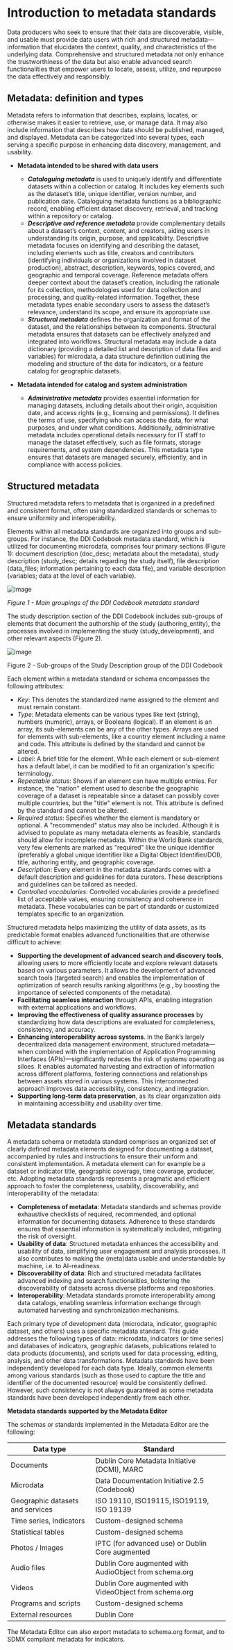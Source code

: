 # Introduction to metadata standards

Data producers who seek to ensure that their data are discoverable, visible, and usable must provide data users with rich and structured metadata—information that elucidates the context, quality, and characteristics of the underlying data. Comprehensive and structured metadata not only enhance the trustworthiness of the data but also enable advanced search functionalities that empower users to locate, assess, utilize, and repurpose the data effectively and responsibly. 

## Metadata: definition and types

Metadata refers to information that describes, explains, locates, or otherwise makes it easier to retrieve, use, or manage data.  It may also include information that describes how data should be published, managed, and displayed. Metadata can be categorized into several types, each serving a specific purpose in enhancing data discovery, management, and usability.

- **Metadata intended to be shared with data users**
   - ***Cataloguing metadata*** is used to uniquely identify and differentiate datasets within a collection or catalog. It includes key elements such as the dataset’s title, unique identifier, version number, and publication date. Cataloguing metadata functions as a bibliographic record, enabling efficient dataset discovery, retrieval, and tracking within a repository or catalog.
   - ***Descriptive and reference metadata*** provide complementary details about a dataset’s context, content, and creators, aiding users in understanding its origin, purpose, and applicability. Descriptive metadata focuses on identifying and describing the dataset, including elements such as title, creators and contributors (identifying individuals or organizations involved in dataset production), abstract, description, keywords, topics covered, and geographic and temporal coverage. Reference metadata offers deeper context about the dataset’s creation, including the rationale for its collection, methodologies used for data collection and processing, and quality-related information. Together, these metadata types enable secondary users to assess the dataset’s relevance, understand its scope, and ensure its appropriate use.
   - ***Structural metadata*** defines the organization and format of the dataset, and the relationships between its components. Structural metadata ensures that datasets can be effectively analyzed and integrated into workflows. Structural metadata may include a data dictionary (providing a detailed list and description of data files and variables) for microdata, a data structure definition outlining the modeling and structure of the data for indicators, or a feature catalog for geographic datasets.
 
- **Metadata intended for catalog and system administration**
   - ***Administrative metadata*** provides essential information for managing datasets, including details about their origin, acquisition date, and access rights (e.g., licensing and permissions). It defines the terms of use, specifying who can access the data, for what purposes, and under what conditions. Additionally, administrative metadata includes operational details necessary for IT staff to manage the dataset effectively, such as file formats, storage requirements, and system dependencies. This metadata type ensures that datasets are managed securely, efficiently, and in compliance with access policies.

## Structured metadata

Structured metadata refers to metadata that is organized in a predefined and consistent format, often using standardized standards or schemas to ensure uniformity and interoperability. 

Elements within all metadata standards are organized into groups and sub-groups. For instance, the DDI Codebook metadata standard, which is utilized for documenting microdata, comprises four primary sections (Figure 1): document description (doc_desc; metadata about the metadata), study description (study_desc; details regarding the study itself), file description (data_files; information pertaining to each data file), and variable description (variables; data at the level of each variable).

![image](https://github.com/mah0001/metadata-editor-docs-v2/blob/main/img/ME-UG_intro_DDI_elements_groupings.png)

*Figure 1 - Main groupings of the DDI Codebook metadata standard*
   
The study description section of the DDI Codebook includes sub-groups of elements that document the authorship of the study (authoring_entity), the processes involved in implementing the study (study_development), and other relevant aspects (Figure 2).

![image](https://github.com/mah0001/metadata-editor-docs-v2/blob/main/img/ME-UG_intro_DDI_study_desc_elements.png)

Figure 2 - Sub-groups of the Study Description group of the DDI Codebook

Each element within a metadata standard or schema encompasses the following attributes:
- *Key*: This denotes the standardized name assigned to the element and must remain constant.
- *Type*: Metadata elements can be various types like text (string), numbers (numeric), arrays, or Booleans (logical). If an element is an array, its sub-elements can be any of the other types. Arrays are used for elements with sub-elements, like a country element including a name and code.  This attribute is defined by the standard and cannot be altered.
- *Label*: A brief title for the element. While each element or sub-element has a default label, it can be modified to fit an organization's specific terminology.
- *Repeatable status*: Shows if an element can have multiple entries. For instance, the "nation" element used to describe the geographic coverage of a dataset is repeatable since a dataset can possibly cover multiple countries, but the "title" element is not. This attribute is defined by the standard and cannot be altered.
- *Required status*: Specifies whether the element is mandatory or optional. A "recommended" status may also be included. Although it is advised to populate as many metadata elements as feasible, standards should allow for incomplete metadata. Within the World Bank standards, very few elements are marked as "required" like the unique identifier (preferably a global unique identifier like a Digital Object Identifier/DOI), title, authoring entity, and geographic coverage. 
- *Description*: Every element in the metadata standards comes with a default description and guidelines for data curators. These descriptions and guidelines can be tailored as needed.
- *Controlled vocabularies*: Controlled vocabularies provide a predefined list of acceptable values, ensuring consistency and coherence in metadata. These vocabularies can be part of standards or customized templates specific to an organization.

Structured metadata helps maximizing the utility of data assets, as its predictable format enables advanced functionalities that are otherwise difficult to achieve: 
- **Supporting the development of advanced search and discovery tools**, allowing users to more efficiently locate and explore relevant datasets based on various parameters. It allows the development of advanced search tools (targeted search) and enables the implementation of optimization of search results ranking algorithms (e.g., by boosting the importance of selected components of the metadata). 
- **Facilitating seamless interaction** through APIs, enabling integration with external applications and workflows. 
- **Improving the effectiveness of quality assurance processes** by standardizing how data descriptions are evaluated for completeness, consistency, and accuracy. 
- **Enhancing interoperability across systems**. In the Bank’s largely decentralized data management environment, structured metadata—when combined with the implementation of Application Programming Interfaces (APIs)—significantly reduces the risk of systems operating as siloes. It enables automated harvesting and extraction of information across different platforms, fostering connections and relationships between assets stored in various systems. This interconnected approach improves data accessibility, consistency, and integration.
- **Supporting long-term data preservation**, as its clear organization aids in maintaining accessibility and usability over time.

## Metadata standards

A metadata schema or metadata standard  comprises an organized set of clearly defined metadata elements designed for documenting a dataset, accompanied by rules and instructions to ensure their uniform and consistent implementation. A metadata element can for example be a dataset or indicator title, geographic coverage, time coverage, producer, etc. Adopting metadata standards represents a pragmatic and efficient approach to foster the completeness, usability, discoverability, and interoperability of the metadata:
- **Completeness of metadata**: Metadata standards and schemas provide exhaustive checklists of required, recommended, and optional information for documenting datasets. Adherence to these standards ensures that essential information is systematically included, mitigating the risk of oversight.
- **Usability of data**: Structured metadata enhances the accessibility and usability of data, simplifying user engagement and analysis processes. It also contributes to making the (meta)data usable and understandable by machine, i.e. to AI-readiness.
- **Discoverability of data**: Rich and structured metadata facilitates advanced indexing and search functionalities, bolstering the discoverability of datasets across diverse platforms and repositories.
- **Interoperability**: Metadata standards promote interoperability among data catalogs, enabling seamless information exchange through automated harvesting and synchronization mechanisms. 

Each primary type of development data (microdata, indicator, geographic dataset, and others) uses a specific metadata standard. This guide addresses the following types of data: microdata, indicators (or time series) and databases of indicators, geographic datasets, publications related to data products (documents), and scripts used for data processing, editing, analysis, and other data transformations. Metadata standards have been independently developed for each data type. Ideally, common elements among various standards (such as those used to capture the title and identifier of the documented resource) would be consistently defined. However, such consistency is not always guaranteed as some metadata standards have been developed independently from each other. 

**Metadata standards supported by the Metadata Editor**

The schemas or standards implemented in the Metadata Editor are the following: 

| Data type                  | Standard                                        | 
| -------------------------- | ----------------------------------------------- | 
| Documents                  | Dublin Core Metadata Initiative (DCMI), MARC    | 
| Microdata                  | Data Documentation Initiative 2.5 (Codebook)    | 
| Geographic datasets and services | ISO 19110, ISO19115, ISO19119, ISO 19139  | 
| Time series, Indicators    | Custom-designed schema                          | 
| Statistical tables         | Custom-designed schema                          | 
| Photos / Images            | IPTC (for advanced use) or Dublin Core augmented| 
| Audio files                | Dublin Core augmented with AudioObject from schema.org | 
| Videos                     | Dublin Core augmented with VideoObject from schema.org | 
| Programs and scripts       | Custom-designed schema                          | 
| External resources         | Dublin Core                                     |

The Metadata Editor can also export metadata to schema.org format, and to SDMX compliant metadata for indicators.
